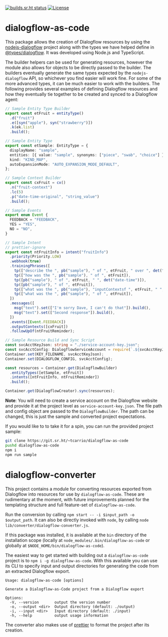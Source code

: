 [![builds.sr.ht status](https://builds.sr.ht/~tcarrio/dialogflow-as-code/.build.yml.svg)](https://builds.sr.ht/~tcarrio/dialogflow-as-code/.build.yml?) [![License](https://img.shields.io/badge/License-Apache%202.0-blue.svg)](https://opensource.org/licenses/Apache-2.0)

# dialogflow-as-code

This package allows the creation of Dialogflow resources by using the [nodejs-dialogflow](https://github.com/googleapis/nodejs-dialogflow) project along with the types we have helped define in [@types/dialogflow](https://www.npmjs.com/package/@types/dialogflow). It was developed using Node.js and TypeScript.

The builder helpers can be used for generating resources, however the module also allows for objects to be directly passed to the builder. The builders eventually generate the same types expected by the `nodejs-dialogflow` API, so whichever you find easier will work fine. For some of the more advanced types, it can be much easier to work with the builders. The following provides several examples of defining Dialogflow resources and how they eventually tie together to be created and synced to a Dialogflow agent:

```ts
// Sample Entity Type Builder
export const etFruit = entityType()
  .d("fruit")
  .e([syn("apple"), syn("strawberry")])
  .k(ek.list)
  .build();
```

```ts
// Sample Entity Type
export const etSample: EntityType = {
  displayName: "sample",
  entities: [{ value: "sample", synonyms: ["piece", "swab", "choice"] }],
  kind: "KIND_MAP",
  autoExpansionMode: "AUTO_EXPANSION_MODE_DEFAULT",
};
```

```ts
// Sample Context Builder
export const cxFruit = cx()
  .n("fruit-context")
  .lc(5)
  .p("date-time-original", "string_value")
  .build();
```

```ts
// Sample Events
export enum Event {
  FEEDBACK = "FEEDBACK",
  YES = "YES",
  NO = "NO",
}
```

```ts
// Sample Intent
// prettier-ignore
export const ntFruitInfo = intent("fruitInfo")
  .priority(Priority.LOW)
  .webhook(true)
  .trainingPhrases([
    tp(["describe the ", pb("sample"), " of ", etFruit, " over ", det("date-time")]),
    tp(["how was the ", pb("sample"), " of ", etFruit]),
    tp([pb("sample"), " of ", etFruit, " ", det("date-time")]),
    tp([pb("sample"), " of ", etFruit]),
    tp(["what was the ", pb("sample"), "inputContextsf ", etFruit, " ", det("date-time"), "?"]),
    tp(["what was the ", pb("sample"), " of ", etFruit]),
  ])
  .messages([
    msg("text").set(["I'm sorry Dave, I can't do that"]).build(),
    msg("text").set(["Second response"]).build(),
  ])
  .events([Event.FEEDBACK])
  .outputContexts([cxFruit])
  .followUpOf(ntFruitReminder);
```

```ts
// Sample Resource Build and Sync Script
const svcAcctKeyJson: string = "./service-account-key.json";
const svcAcctConfig: DialogflowServiceAccount = require(`.${svcAcctKeyJson}`);
Container.set(KEY_FILENAME, svcAcctKeyJson);
Container.set(DIALOGFLOW_CONFIG, svcAcctConfig);

const resources = Container.get(DialogflowBuilder)
  .entityTypes([etSample, etFruit])
  .intents([ntFruitInfo, ntFruitReminder])
  .build();

Container.get(DialogflowCreator).sync(resources);
```

**Note**: You will need to create a service account on the Dialogflow website and provide it at the project level as `service-account-key.json`. The file path and config object are passed to the `DialogflowBuilder`. The path can be changed, this is just the sample and converted project expectations.

If you would like to to take it for a spin, you can run the provided project sample:

```sh
git clone https://git.sr.ht/~tcarrio/dialogflow-as-code
pushd dialogflow-as-code
npm i
npm run sample
```

# dialogflow-converter

This project contains a module for converting resources exported from Dialogflow into resources for use by `dialogflow-as-code`. These are rudimentary at the moment, with future improvements planned for the templating structure and full feature-set of `dialogflow-as-code`.

Run the conversion by calling `npm start -- -i $input_path -o $output_path`. It can also be directly invoked with `node`, by calling `node lib/converter/dialogflow-converter.js`.

If this package was installed, it is available at the `bin` directory of the installation scope (locally at `node_modules/.bin/dialogflow-as-code` or globally at `$NODE_HOME/bin/dialogflow-as-code`).

The easiest way to get started with building out a `dialogflow-as-code` project is to `npm i -g dialogflow-as-code`. With this available you can use its CLI to specify input and output directories for generating the code from an extracted Dialogflow export.

```
Usage: dialogflow-as-code [options]

Generate a Dialogflow-as-Code project from a Dialogflow export

Options:
  -V, --version       output the version number
  -o, --output <dir>  Output directory (default: ./output)
  -i, --input <dir>   Input directory (default: ./input)
  -h, --help          output usage information
```

The converter also makes use of [prettier](https://www.npmjs.com/package/prettier) to format the project after its creation.
